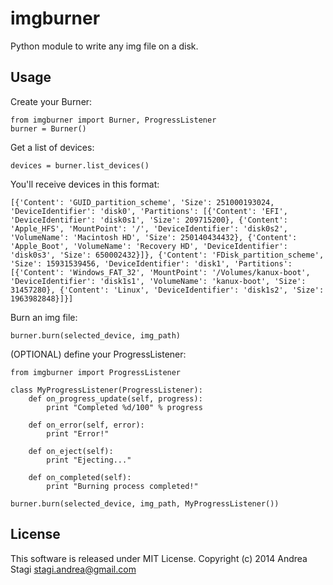 imgburner
=========
Python module to write any img file on a disk.

Usage
-----
Create your Burner:

    from imgburner import Burner, ProgressListener
    burner = Burner()

Get a list of devices:

    devices = burner.list_devices()

You'll receive devices in this format:

    [{'Content': 'GUID_partition_scheme', 'Size': 251000193024, 'DeviceIdentifier': 'disk0', 'Partitions': [{'Content': 'EFI', 'DeviceIdentifier': 'disk0s1', 'Size': 209715200}, {'Content': 'Apple_HFS', 'MountPoint': '/', 'DeviceIdentifier': 'disk0s2', 'VolumeName': 'Macintosh HD', 'Size': 250140434432}, {'Content': 'Apple_Boot', 'VolumeName': 'Recovery HD', 'DeviceIdentifier': 'disk0s3', 'Size': 650002432}]}, {'Content': 'FDisk_partition_scheme', 'Size': 15931539456, 'DeviceIdentifier': 'disk1', 'Partitions': [{'Content': 'Windows_FAT_32', 'MountPoint': '/Volumes/kanux-boot', 'DeviceIdentifier': 'disk1s1', 'VolumeName': 'kanux-boot', 'Size': 31457280}, {'Content': 'Linux', 'DeviceIdentifier': 'disk1s2', 'Size': 1963982848}]}]

Burn an img file:

    burner.burn(selected_device, img_path)

(OPTIONAL) define your ProgressListener:

    from imgburner import ProgressListener

    class MyProgressListener(ProgressListener):
        def on_progress_update(self, progress):
            print "Completed %d/100" % progress

        def on_error(self, error):
            print "Error!"

        def on_eject(self):
            print "Ejecting..."

        def on_completed(self):
            print "Burning process completed!"

    burner.burn(selected_device, img_path, MyProgressListener())

License
-------
This software is released under MIT License. Copyright (c) 2014 Andrea Stagi <stagi.andrea@gmail.com>